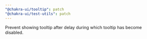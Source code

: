 ```yaml
---
"@chakra-ui/tooltip": patch
"@chakra-ui/test-utils": patch
---
```


Prevent showing tooltip after delay during which tooltip has become disabled.
